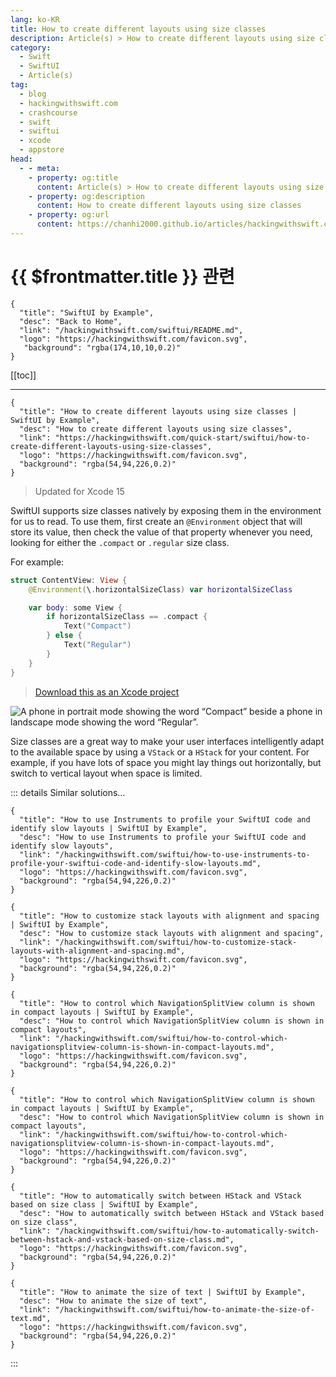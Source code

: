 ```yaml
---
lang: ko-KR
title: How to create different layouts using size classes
description: Article(s) > How to create different layouts using size classes
category:
  - Swift
  - SwiftUI
  - Article(s)
tag: 
  - blog
  - hackingwithswift.com
  - crashcourse
  - swift
  - swiftui
  - xcode
  - appstore
head:
  - - meta:
    - property: og:title
      content: Article(s) > How to create different layouts using size classes
    - property: og:description
      content: How to create different layouts using size classes
    - property: og:url
      content: https://chanhi2000.github.io/articles/hackingwithswift.com/swiftui/how-to-create-different-layouts-using-size-classes.html
---
```


# {{ $frontmatter.title }} 관련

```component VPCard
{
  "title": "SwiftUI by Example",
  "desc": "Back to Home",
  "link": "/hackingwithswift.com/swiftui/README.md",
  "logo": "https://hackingwithswift.com/favicon.svg",
   "background": "rgba(174,10,10,0.2)"
}
```

[[toc]]

---

```component VPCard
{
  "title": "How to create different layouts using size classes | SwiftUI by Example",
  "desc": "How to create different layouts using size classes",
  "link": "https://hackingwithswift.com/quick-start/swiftui/how-to-create-different-layouts-using-size-classes",
  "logo": "https://hackingwithswift.com/favicon.svg",
  "background": "rgba(54,94,226,0.2)"
}
```

> Updated for Xcode 15

SwiftUI supports size classes natively by exposing them in the environment for us to read. To use them, first create an `@Environment` object that will store its value, then check the value of that property whenever you need, looking for either the `.compact` or `.regular` size class.

For example:

```swift
struct ContentView: View {
    @Environment(\.horizontalSizeClass) var horizontalSizeClass

    var body: some View {
        if horizontalSizeClass == .compact {
            Text("Compact")
        } else {
            Text("Regular")
        }
    }
}
```

> [<FontIcon icon="fas fa-file-zipper"/>Download this as an Xcode project](https://hackingwithswift.com/files/projects/swiftui/how-to-create-different-layouts-using-size-classes-1.zip)

![A phone in portrait mode showing the word “Compact” beside a phone in landscape mode showing the word “Regular”.](https://hackingwithswift.com/img/books/quick-start/swiftui/how-to-create-different-layouts-using-size-classes-1~dark.png)

Size classes are a great way to make your user interfaces intelligently adapt to the available space by using a `VStack` or a `HStack` for your content. For example, if you have lots of space you might lay things out horizontally, but switch to vertical layout when space is limited.

::: details Similar solutions…

```component VPCard
{
  "title": "How to use Instruments to profile your SwiftUI code and identify slow layouts | SwiftUI by Example",
  "desc": "How to use Instruments to profile your SwiftUI code and identify slow layouts",
  "link": "/hackingwithswift.com/swiftui/how-to-use-instruments-to-profile-your-swiftui-code-and-identify-slow-layouts.md",
  "logo": "https://hackingwithswift.com/favicon.svg",
  "background": "rgba(54,94,226,0.2)"
}
```

```component VPCard
{
  "title": "How to customize stack layouts with alignment and spacing | SwiftUI by Example",
  "desc": "How to customize stack layouts with alignment and spacing",
  "link": "/hackingwithswift.com/swiftui/how-to-customize-stack-layouts-with-alignment-and-spacing.md",
  "logo": "https://hackingwithswift.com/favicon.svg",
  "background": "rgba(54,94,226,0.2)"
}
```

```component VPCard
{
  "title": "How to control which NavigationSplitView column is shown in compact layouts | SwiftUI by Example",
  "desc": "How to control which NavigationSplitView column is shown in compact layouts",
  "link": "/hackingwithswift.com/swiftui/how-to-control-which-navigationsplitview-column-is-shown-in-compact-layouts.md",
  "logo": "https://hackingwithswift.com/favicon.svg",
  "background": "rgba(54,94,226,0.2)"
}
```

```component VPCard
{
  "title": "How to control which NavigationSplitView column is shown in compact layouts | SwiftUI by Example",
  "desc": "How to control which NavigationSplitView column is shown in compact layouts",
  "link": "/hackingwithswift.com/swiftui/how-to-control-which-navigationsplitview-column-is-shown-in-compact-layouts.md",
  "logo": "https://hackingwithswift.com/favicon.svg",
  "background": "rgba(54,94,226,0.2)"
}
```

```component VPCard
{
  "title": "How to automatically switch between HStack and VStack based on size class | SwiftUI by Example",
  "desc": "How to automatically switch between HStack and VStack based on size class",
  "link": "/hackingwithswift.com/swiftui/how-to-automatically-switch-between-hstack-and-vstack-based-on-size-class.md",
  "logo": "https://hackingwithswift.com/favicon.svg",
  "background": "rgba(54,94,226,0.2)"
}
```

```component VPCard
{
  "title": "How to animate the size of text | SwiftUI by Example",
  "desc": "How to animate the size of text",
  "link": "/hackingwithswift.com/swiftui/how-to-animate-the-size-of-text.md",
  "logo": "https://hackingwithswift.com/favicon.svg",
  "background": "rgba(54,94,226,0.2)"
}
```

:::

